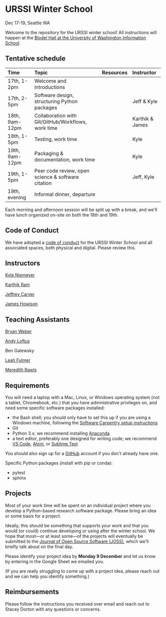 # URSSI Winter School

Dec 17-19, Seattle WA

Welcome to the repository for the URSSI winter school! All instructions will happen at the [Blodel Hall at the University of Washington Information School](https://www.google.com/maps/place/Bloedel+Hall/@47.651488,-122.3087874,17z/data=!4m5!3m4!1s0x0:0xf676899c3a7ad33b!8m2!3d47.6513724!4d-122.3080578).


## Tentative schedule

| Time | Topic  | Resources  | Instructor
|:--|:--|:--|:--|
| 17th, 1-2pm  | Welcome and introductions |  |
| 17th, 2-5pm  | Software design, structuring Python packages |  | Jeff & Kyle
| 18th, 9am-12pm | Collaboration with Git/GitHub/Workflows, work time |  | Karthik & James
| 18th, 1-5pm  | Testing, work time |  | Kyle
| 19th, 9am-12pm | Packaging & documentation, work time | | Kyle
| 19th, 1-5pm | Peer code review, open science & software citation |  | Jeff, Kyle
| 19th, evening | Informal dinner, departure |  |

Each morning and afternoon session will be split up with a break, and we'll have lunch organized on-site on both the 18th and 19th.

## Code of Conduct

We have adopted a [code of conduct](https://github.com/si2-urssi/winterschool/blob/master/CODE_OF_CONDUCT.md) for the URSSI Winter School and all associated spaces, both physical and digital. Please review this.

## Instructors

[Kyle Niemeyer](https://github.com/kyleniemeyer)

[Karthik Ram](https://github.com/karthik)

[Jeffrey Carver](https://github.com/jeffcarver)

[James Howison](https://github.com/jameshowison)

## Teaching Assistants

[Bryan Weber](https://github.com/bryanwweber)

[Andy Loftus](https://github.com/andylytical)

Ben Galewsky

[Leah Fulmer](https://github.com/lfulmer)

[Meredith Rawls](https://github.com/mrawls)

## Requirements

You will need a laptop with a Mac, Linux, or Windows operating system (not a tablet, Chromebook, etc.) that you have administrative privileges on, and need some specific software packages installed:

- the Bash shell; you should only have to set this up if you are using a Windows machine, following the [Software Carpentry setup instructions](http://carpentries.github.io/workshop-template/#setup)
- Git
- Python 3.x; we recommend installing [Anaconda](https://www.anaconda.com/distribution/)
- a text editor, preferably one designed for writing code; we recommend [VS Code](https://code.visualstudio.com), [Atom](https://atom.io), or [Sublime Text](https://www.sublimetext.com)

You should also sign up for a [GitHub](https://github.com/) account if you don't already have one.

Specific Python packages (install with pip or conda):
- pytest
- sphinx

## Projects

Most of your work time will be spent on an individual project where you develop a Python-based research software package.
Please bring an idea or some basis for a project.

Ideally, this should be something that supports your work and that you would (or could) continue developing or using after the winter school.
We hope that most—or at least some—of the projects will eventually be submitted to the [Journal of Open Source Software (JOSS)](https://joss.theoj.org), which we'll briefly talk about on the final day.

Please identify your project idea by **Monday 9 December** and let us know by entering in the Google Sheet we emailed you.

(If you are really struggling to come up with a project idea, please reach out and we can help you identify something.)

## Reimbursements

Please follow the instructions you received over email and reach out to Stacey Dorton with any questions or concerns.
